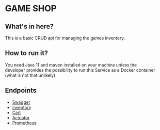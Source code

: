 # GAME SHOP

## What's in here?
This is a basic CRUD api for managing the games inventory.

## How to run it?
You need Java 11 and maven installed on your machine unless the developer provides 
the possibility to run this Service as a Docker container (what is not that unlikely).

## Endpoints
* [Swagger](http://localhost:8080/swagger-ui.html)
* [Inventory](http://localhost:8080/inventory/v1/games)
* [Cart](http://localhost:8080/cart/v1/carts)
* [Actuator](http://localhost:8080/actuator)
* [Prometheus](http://localhost:8080/actuator/prometheus)